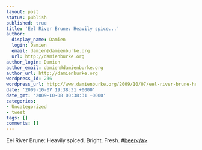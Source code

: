 ```yaml
---
layout: post
status: publish
published: true
title: 'Eel River Brune: Heavily spice...'
author:
  display_name: Damien
  login: Damien
  email: damien@damienburke.org
  url: http://damienburke.org
author_login: Damien
author_email: damien@damienburke.org
author_url: http://damienburke.org
wordpress_id: 236
wordpress_url: http://www.damienburke.org/2009/10/07/eel-river-brune-heavily-spice/
date: '2009-10-07 19:38:31 +0000'
date_gmt: '2009-10-08 00:38:31 +0000'
categories:
- Uncategorized
- tweet
tags: []
comments: []
---
```

<p>Eel River Brune: Heavily spiced. Bright. Fresh. #<a href="http:&#47;&#47;search.twitter.com&#47;search?q=%23beer" class="aktt_hashtag">beer<&#47;a></p>
